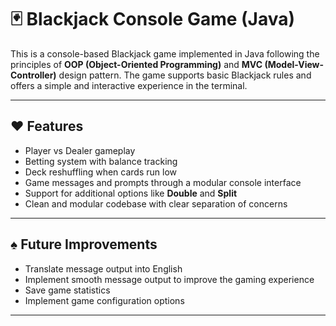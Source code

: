 # 🃏 Blackjack Console Game (Java)

This is a console-based Blackjack game implemented in Java following the principles of **OOP (Object-Oriented Programming)** and **MVC (Model-View-Controller)** design pattern. The game supports basic Blackjack rules and offers a simple and interactive experience in the terminal.

---

## ♥ Features

- Player vs Dealer gameplay
- Betting system with balance tracking
- Deck reshuffling when cards run low
- Game messages and prompts through a modular console interface
- Support for additional options like **Double** and **Split**
- Clean and modular codebase with clear separation of concerns

---

## ♠ Future Improvements

- Translate message output into English
- Implement smooth message output to improve the gaming experience
- Save game statistics
- Implement game configuration options
---
